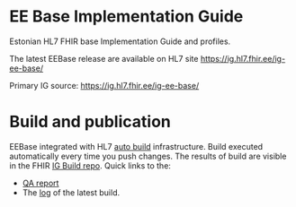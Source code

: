 # EE Base Implementation Guide
Estonian HL7 FHIR base Implementation Guide and profiles.

The latest EEBase release are available on HL7 site https://ig.hl7.fhir.ee/ig-ee-base/

Primary IG source:  https://ig.hl7.fhir.ee/ig-ee-base/

# Build and publication
EEBase integrated with HL7 [auto build](https://github.com/FHIR/auto-ig-builder) infrastructure.
Build executed automatically every time you push changes. The results of build are visible in the FHIR [IG Build repo](https://fhir.github.io/auto-ig-builder/builds.html).
Quick links to the:
- [QA report](https://build.fhir.org/ig/HL7EE/ig-ee-base/qa.html) 
- The [log](https://build.fhir.org/ig/HL7EE/ig-ee-base/branches/master/build.log) of the latest build.

